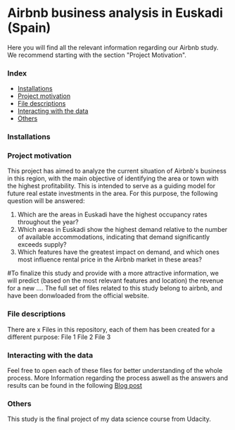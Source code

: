 # Airbnb business analysis in Euskadi (Spain)
Here you will find all the relevant information regarding our Airbnb study.
We recommend starting with the section "Project Motivation".

### Index
- [Installations](#Installations)
- [Project motivation](#Project-motivation)
- [File descriptions](#File-desciption)
- [Interacting with the data](#Interacting-with-the-data)
- [Others](#Others)
  
### Installations

### Project motivation
This project has aimed to analyze the current situation of Airbnb's business in this region, with the main objective of identifying the area or town with the highest profitability. This is intended to serve as a guiding model for future real estate investments in the area.
For this purpose, the following question will be answered:
1. Which are the areas in Euskadi have the highest occupancy rates throughout the year?
2. Which areas in Euskadi show the highest demand relative to the number of available accommodations, indicating that demand significantly exceeds supply?
3. Which features have the greatest impact on demand, and which ones most influence rental price in the Airbnb market in these areas?

#To finalize this study and provide with a more attractive information, we will predict (based on the most relevant features and location) the revenue for a new ....
The full set of files related to this study belong to airbnb, and have been donwloaded from the official website.

### File descriptions
There are x Files in this repository, each of them has been created for a different purpose:
File 1
File 2
File 3

### Interacting with the data
Feel free to open each of these files for better understanding of the whole process.
More Information regarding the process aswell as the answers and results can be found in the following [Blog post](https://medium.com/@dgcabo1/text-cf63bcf4246f)
### Others
This study is the final project of my data science course from Udacity.


